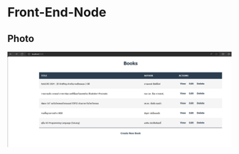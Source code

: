 # Front-End-Node


## Photo
![Photo](https://github.com/mineingvps/Front-End-Node/blob/main/Frontend%20Picture/Front1.png)
